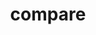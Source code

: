 ---
title: "compare"

comparepara1: "As you see, though regular steel security doors might be enough in some places, it may not always be the wisest choice!. So if you are questioning yourself as to whether there is  an alternative ?"
comparepara2: "….. Then here’s the answer!"
compareh1: "Let us first discuss why Steel/Grilled Security Doors have been a popular choice thus far..."
comparep1: "Steel Security doors generally offer a higher degree of security on all fronts with
    Reinforced Hinges, Hazard Resstant materials, and Theft Deterrent/Tamper-proof."
comparep2: "Many home owners opt from a wide range of design Metal or Steel Grills and/or Solid Steel doors to ensure the safety
    of their homes,windows or establishments."
compareH: ""
comparep3: " TENTUFF is an Australian innovation,designed for security,seamless view and air-flow."
comparep4: "range of security doors and windows have been put through rigorous testing under hash conditions. TENTUFF has proven to be clear winner against steel doors."
compareh2: "Experience the greatly superior security doors and windows,yourself "
comparep5: "Call"
phone1: " 1800-572-3613"
comparep51: "for an appointment to visit the TENTUFF Experience Centre,"
addres: "#2968, 4th cross, 12th Main, Hal 2nd Stage, Indiranagar,Bengaluru-560038"
comparep6: "or visit"
comparep7: "tentuff.com"
comparep8:  "for more information"
compareh3: "The TENTUFF security doors features"
comparel1: "Australian Technology"
comparel2: "Anti-theft 3-point locking system"
comparel3: "Tough against intruder attacks"
comparel4: "Aesthetically designed"
comparel5: "Super strong Poly-Tensile woven wire"
comparel6: "Weather and corrosion-resistant"
comparel7: "Tamper-proof concealed fixing"
comparel8: "Customized for you"
---